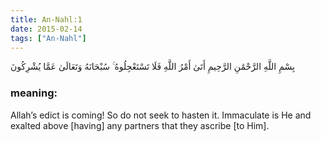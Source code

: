 ```yaml
---
title: An-Nahl:1
date: 2015-02-14
tags: ["An-Nahl"]
---
```

بِسْمِ اللَّهِ الرَّحْمَٰنِ الرَّحِيمِ أَتَىٰ أَمْرُ اللَّهِ فَلَا تَسْتَعْجِلُوهُ ۚ سُبْحَانَهُ وَتَعَالَىٰ عَمَّا يُشْرِكُونَ
### meaning: 
Allah’s edict is coming! So do not seek to hasten it. Immaculate is He and exalted above [having] any partners that they ascribe [to Him].
